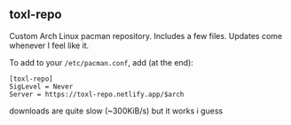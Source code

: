 toxl-repo
---
Custom Arch Linux pacman repository. Includes a few files.
Updates come whenever I feel like it.

To add to your `/etc/pacman.conf`, add (at the end):
```
[toxl-repo]
SigLevel = Never
Server = https://toxl-repo.netlify.app/$arch
```
downloads are quite slow (~300KiB/s) but it works i guess
